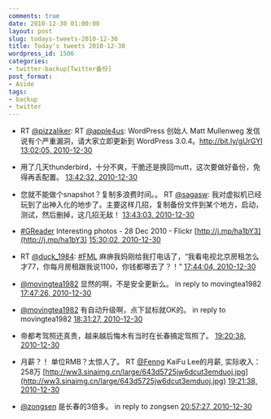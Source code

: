 ```yaml
---
comments: true
date: 2010-12-30 01:00:00
layout: post
slug: todays-tweets-2010-12-30
title: Today's tweets 2010-12-30
wordpress_id: 1506
categories:
- twitter-backup[Twitter备份]
post_format:
- Aside
tags:
- backup
- twitter
---
```





  * RT [@pizzaliker](http://twitter.com/pizzaliker): RT [@apple4us](http://twitter.com/apple4us): WordPress 创始人 Matt Mullenweg 发信说有个严重漏洞，请大家立即更新到 WordPress 3.0.4。http://bit.ly/gUrGYI [13:02:05, 2010-12-30](http://twitter.com/gfrog/statuses/20343846458105856)





  * 用了几天thunderbird，十分不爽，干脆还是换回mutt，这次要做好备份，免得再丢配置。 [13:42:32, 2010-12-30](http://twitter.com/gfrog/statuses/20354026512056320)





  * 您就不能做个snapshot？复制多浪费时间。。 RT [@sagasw](http://twitter.com/sagasw): 我对虚拟机已经玩到了出神入化的地步了。主要这样几招，复制备份文件到某个地方，启动，测试，然后删掉，这几招无敌！ [13:43:03, 2010-12-30](http://twitter.com/gfrog/statuses/20354155088449536)





  * [#GReader](http://search.twitter.com/search?q=%23GReader) Interesting photos - 28 Dec 2010 - Flickr [http://j.mp/ha1bY3](http://j.mp/ha1bY3) [15:30:02, 2010-12-30](http://twitter.com/gfrog/statuses/20381079894499329)





  * RT [@duck_1984](http://twitter.com/duck_1984): [#FML](http://search.twitter.com/search?q=%23FML) 麻痹我妈刚给我打电话了，“我看电视北京房租怎么才77，你每月房租跟我说1100，你钱都哪去了？！” [17:44:04, 2010-12-30](http://twitter.com/gfrog/statuses/20414811112218624)





  * [@movingtea1982](http://twitter.com/movingtea1982) 显然的啊，不是安全更新么。 in reply to movingtea1982 [17:47:26, 2010-12-30](http://twitter.com/gfrog/statuses/20415655132004352)





  * [@movingtea1982](http://twitter.com/movingtea1982) 有自动升级啊，点下鼠标就OK的。 in reply to movingtea1982 [18:31:27, 2010-12-30](http://twitter.com/gfrog/statuses/20426732536332288)





  * 帝都考驾照还真贵，越来越后悔木有当时在长春搞定驾照了。 [19:20:38, 2010-12-30](http://twitter.com/gfrog/statuses/20439111005380608)





  * 月薪？！ 单位RMB？太惊人了。  RT [@Fenng](http://twitter.com/Fenng) KaiFu Lee的月薪, 实际收入：258万 [http://ww3.sinaimg.cn/large/643d5725jw6dcut3emduoj.jpg](http://ww3.sinaimg.cn/large/643d5725jw6dcut3emduoj.jpg) [19:21:38, 2010-12-30](http://twitter.com/gfrog/statuses/20439360839094273)





  * [@zongsen](http://twitter.com/zongsen) 是长春的3倍多。 in reply to zongsen [20:57:27, 2010-12-30](http://twitter.com/gfrog/statuses/20463475738279936)





